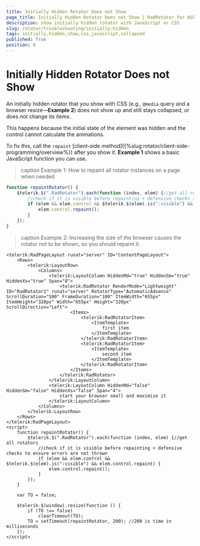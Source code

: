 ```yaml
---
title: Initially Hidden Rotator Does not Show
page_title: Initially Hidden Rotator Does not Show | RadRotator for ASP.NET AJAX Documentation
description: show initially hidden rotator with JavaScript or CSS
slug: rotator/troubleshooting/initially-hidden
tags: initially,hidden,show,css,javascript,collapsed
published: True
position: 0
---
```


# Initially Hidden Rotator Does not Show

An initially hidden rotator that you show with CSS (e.g., `@media` query and a browser resize—**Example 2**) does not show up and still stays collapsed, or does not change its items.

This happens because the initial state of the element was hidden and the control cannot calculate the animations.

To fix this, call the `repaint` [client-side method]({%slug  rotator/client-side-programming/overview%}) after you show it. **Example 1** shows a basic JavaScript function you can use.

>caption Example 1: How to repaint all rotator instances on a page when needed

````JavaScript
function repaintRotator() {
	$telerik.$(".RadRotator").each(function (index, elem) {//get all rotators
		//check if it is visible before repainting + defensive checks to ensure errors are not thrown
		if (elem && elem.control && $telerik.$(elem).is(":visible") && elem.control.repaint) {
			elem.control.repaint();
		}
	});
}
````


>caption Example 2: Increasing the size of the browser causes the rotator not to be shown, so you should repaint it.

````ASP.NET
<telerik:RadPageLayout runat="server" ID="ContentPageLayout">
	<Rows>
		<telerik:LayoutRow>
			<Columns>
				<telerik:LayoutColumn HiddenMd="true" HiddenSm="true" HiddenXs="true" Span="8">
					<telerik:RadRotator RenderMode="Lightweight" ID="RadRotator1" runat="server" RotatorType="AutomaticAdvance" ScrollDuration="500" FrameDuration="100" ItemWidth="655px" ItemHeight="320px" Width="655px" Height="320px" ScrollDirection="Left">
						<Items>
							<telerik:RadRotatorItem>
								<ItemTemplate>
									first item
								</ItemTemplate>
							</telerik:RadRotatorItem>
							<telerik:RadRotatorItem>
								<ItemTemplate>
									second item
								</ItemTemplate>
							</telerik:RadRotatorItem>
						</Items>
					</telerik:RadRotator>
				</telerik:LayoutColumn>
				<telerik:LayoutColumn HiddenMd="false" HiddenSm="false" HiddenXs="false" Span="4">
					start your browser small and maximize it
				</telerik:LayoutColumn>
			</Columns>
		</telerik:LayoutRow>
	</Rows>
</telerik:RadPageLayout>
<script>
	function repaintRotator() {
		$telerik.$(".RadRotator").each(function (index, elem) {//get all rotators
			//check if it is visible before repainting + defensive checks to ensure errors are not thrown
			if (elem && elem.control && $telerik.$(elem).is(":visible") && elem.control.repaint) {
				elem.control.repaint();
			}
		});
	}

	var TO = false;

	$telerik.$(window).resize(function () {
		if (TO !== false)
			clearTimeout(TO);
		TO = setTimeout(repaintRotator, 200); //200 is time in milliseconds
	});
</script>
````

